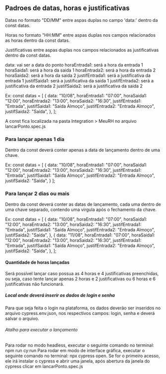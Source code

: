 ## Padroes de datas, horas e justificativas

Datas no formato "DD/MM" entre aspas duplas no campo 'data:' dentro da const datas.

Horas no formato "HH:MM" entre aspas duplas nos campos relacionados as horas dentro da const datas.

Justificativas entre aspas duplas nos campos relacionados as justificativas dentro da const datas.

data: vai ser a data do ponto
horaEntrada1: será a hora da entrada 1
horaSaida1: será a hora da saida 1
horaEntrada2: será a hora da entrada 2
horaSaida2: será a hora da saida 2
justifEntrada1: será a justificativa da entrada 1
justifSaida1: será a justificativa da saida 1
justifEntrada2: será a justificativa da entrada 2
justifSaida2: será a justificativa da saida 2

Ex:
const datas = [
{
data: "10/08",
horaEntrada1: "07:00",
horaSaida1: "12:00",
horaEntrada2: "13:00",
horaSaida2: "16:30",
justifEntrada1: "Entrada",
justifSaida1: "Saída Almoço",
justifEntrada2: "Entrada Almoço",
justifSaida2: "Saída",
},
];

A const fica localizada na pasta Integration > MeuRH no arquivo lancarPonto.spec.js

### Para lançar apenas 1 dia

Dentro da const deverá conter apenas a data de lançamento dentro de uma chave.

Ex:
const datas = [
{
data: "10/08",
horaEntrada1: "07:00",
horaSaida1: "12:00",
horaEntrada2: "13:00",
horaSaida2: "16:30",
justifEntrada1: "Entrada",
justifSaida1: "Saída Almoço",
justifEntrada2: "Entrada Almoço",
justifSaida2: "Saída",
}
];

### Para lançar 2 dias ou mais

Dentro da const deverá conter as datas de lançamento, cada uma dentro de uma chave separado, contendo uma virgula após o fechamento da chave.

Ex:
const datas = [
{
data: "10/08",
horaEntrada1: "07:00",
horaSaida1: "12:00",
horaEntrada2: "13:00",
horaSaida2: "16:30",
justifEntrada1: "Entrada",
justifSaida1: "Saída Almoço",
justifEntrada2: "Entrada Almoço",
justifSaida2: "Saída",
},
{
data: "11/08",
horaEntrada1: "07:00",
horaSaida1: "12:00",
horaEntrada2: "13:00",
horaSaida2: "16:30",
justifEntrada1: "Entrada",
justifSaida1: "Saída Almoço",
justifEntrada2: "Entrada Almoço",
justifSaida2: "Saída",
},
];

#### Quantidade de horas lançadas

Será possível lançar caso possua as 4 horas e 4 justificativas preenchidas, ou seja, caso tente lançar apenas 2 horas e 2 justificativas ou 6 horas e 6 justificativas não funcionará.

##### Local onde deverá inserir os dados de login e senha

Para que seja feita o login na plataforma, os dados deverão ser inseridos no arquivo cypress.env.json, nos respectivos campos: login, senha e deverá salvar o arquivo.

###### Atalho para executar o lançamento

Para rodar no modo headless, executar o seguinte comando no terminal: npm run cy:run
Para rodar em modo de interface gráfica, executar o seguinte comando no terminal: npx cypress open. Se for o primeiro acesso, ele irá instalar o cypress e abrir uma janela, após abertura da janela do cypress clicar em lancarPonto.spec.js
